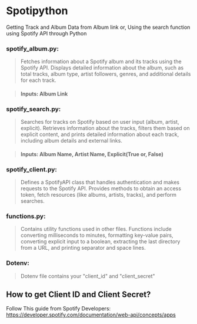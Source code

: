 # Spotipython
Getting Track and Album Data from Album link or, Using the search function using Spotify API through Python

### spotify_album.py:

  >Fetches information about a Spotify album and its tracks using the Spotify API.
  >Displays detailed information about the album, such as total tracks, album type, artist followers, genres, and additional details for each track.

  >#### Inputs: Album Link

### spotify_search.py:
  >Searches for tracks on Spotify based on user input (album, artist, explicit).
  >Retrieves information about the tracks, filters them based on explicit content, and prints detailed information about each track, including album details and external links.

  >#### Inputs: Album Name, Artist Name, Explicit(True or, False)

### spotify_client.py:
  >Defines a SpotifyAPI class that handles authentication and makes requests to the Spotify API.
  >Provides methods to obtain an access token, fetch resources (like albums, artists, tracks), and perform searches.

### functions.py:
  >Contains utility functions used in other files.
  >Functions include converting milliseconds to minutes, formatting key-value pairs, converting explicit input to a boolean, extracting the last directory from a URL, and printing separator and space lines.

### Dotenv: 
  >Dotenv file contains your "client_id" and "client_secret"

## How to get Client ID and Client Secret?
  Follow This guide from Spotify Developers:
  https://developer.spotify.com/documentation/web-api/concepts/apps
